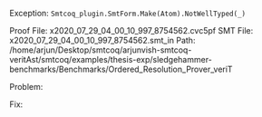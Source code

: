 Exception: `Smtcoq_plugin.SmtForm.Make(Atom).NotWellTyped(_)`

Proof File: x2020_07_29_04_00_10_997_8754562.cvc5pf
SMT File: x2020_07_29_04_00_10_997_8754562.smt_in
Path: /home/arjun/Desktop/smtcoq/arjunvish-smtcoq-veritAst/smtcoq/examples/thesis-exp/sledgehammer-benchmarks/Benchmarks/Ordered_Resolution_Prover_veriT

Problem:

Fix:
